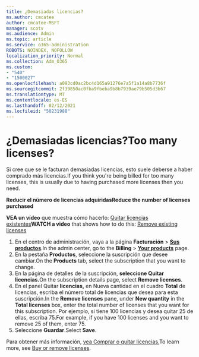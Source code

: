 ```yaml
---
title: ¿Demasiadas licencias?
ms.author: cmcatee
author: cmcatee-MSFT
manager: scotv
ms.audience: Admin
ms.topic: article
ms.service: o365-administration
ROBOTS: NOINDEX, NOFOLLOW
localization_priority: Normal
ms.collection: Adm_O365
ms.custom:
- "540"
- "1500027"
ms.openlocfilehash: a093cd0ac2bc4d165a91276e7a5f1a14a8b7736f
ms.sourcegitcommit: 2f39850ac0fba9fbeba9b8b7939ae79b505d3b67
ms.translationtype: MT
ms.contentlocale: es-ES
ms.lasthandoff: 02/12/2021
ms.locfileid: "50231988"
---
```

# <a name="too-many-licenses"></a><span data-ttu-id="855dd-102">¿Demasiadas licencias?</span><span class="sxs-lookup"><span data-stu-id="855dd-102">Too many licenses?</span></span>

<span data-ttu-id="855dd-103">Si cree que se le facturan demasiadas licencias, esto suele deberse a haber comprado más licencias.</span><span class="sxs-lookup"><span data-stu-id="855dd-103">If you think you're being billed for too many licenses, this is usually due to having purchased more licenses then you need.</span></span>
  
<span data-ttu-id="855dd-104">**Reducir el número de licencias adquiridas**</span><span class="sxs-lookup"><span data-stu-id="855dd-104">**Reduce the number of licenses purchased**</span></span>

<span data-ttu-id="855dd-105">**VEA un vídeo** que muestra cómo hacerlo: [Quitar licencias existentes](https://go.microsoft.com/fwlink/p/?linkid=2154938)</span><span class="sxs-lookup"><span data-stu-id="855dd-105">**WATCH a video** that shows how to do this: [Remove existing licenses](https://go.microsoft.com/fwlink/p/?linkid=2154938)</span></span>
  
1. <span data-ttu-id="855dd-106">En el centro de administración, vaya a la página **Facturación** \> **[Sus productos](https://go.microsoft.com/fwlink/p/?linkid=842054)**.</span><span class="sxs-lookup"><span data-stu-id="855dd-106">In the admin center, go to the **Billing** \> **[Your products](https://go.microsoft.com/fwlink/p/?linkid=842054)** page.</span></span>
2. <span data-ttu-id="855dd-107">En la pestaña **Productos**, seleccione la suscripción que desee cambiar.</span><span class="sxs-lookup"><span data-stu-id="855dd-107">On the **Products** tab, select the subscription that you want to change.</span></span>
3. <span data-ttu-id="855dd-108">En la página de detalles de la suscripción, **seleccione Quitar licencias.**</span><span class="sxs-lookup"><span data-stu-id="855dd-108">On the subscription details page, select **Remove licenses**.</span></span>
4. <span data-ttu-id="855dd-109">En el panel Quitar  **licencias,** en Nueva cantidad en el cuadro **Total** de licencias, escriba el número total de licencias que desea para esta suscripción.</span><span class="sxs-lookup"><span data-stu-id="855dd-109">In the **Remove licenses** pane, under **New quantity** in the **Total licenses** box, enter the total number of licenses that you want for this subscription.</span></span> <span data-ttu-id="855dd-110">Por ejemplo, si tiene 100 licencias y desea quitar 25 de ellas, escriba 75.</span><span class="sxs-lookup"><span data-stu-id="855dd-110">For example, if you have 100 licenses and you want to remove 25 of them, enter 75.</span></span>
5. <span data-ttu-id="855dd-111">Seleccione **Guardar**.</span><span class="sxs-lookup"><span data-stu-id="855dd-111">Select **Save**.</span></span>

<span data-ttu-id="855dd-112">Para obtener más información, [vea Comprar o quitar licencias.](https://docs.microsoft.com/microsoft-365/commerce/licenses/buy-licenses)</span><span class="sxs-lookup"><span data-stu-id="855dd-112">To learn more, see [Buy or remove licenses](https://docs.microsoft.com/microsoft-365/commerce/licenses/buy-licenses).</span></span>